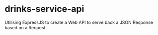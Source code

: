 # drinks-service-api

Utilising ExpressJS to create a Web API to serve back a JSON Response based on a Request.
